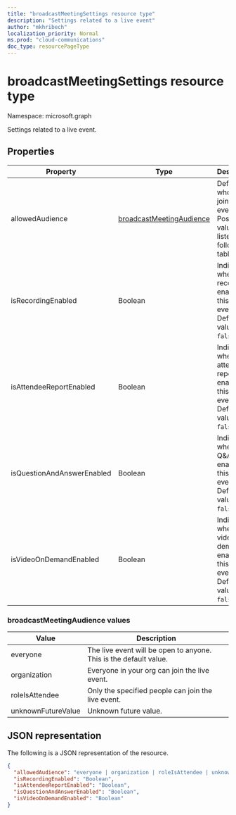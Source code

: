 ```yaml
---
title: "broadcastMeetingSettings resource type"
description: "Settings related to a live event"
author: "mkhribech"
localization_priority: Normal
ms.prod: "cloud-communications"
doc_type: resourcePageType
---
```


# broadcastMeetingSettings resource type

Namespace: microsoft.graph

Settings related to a live event.

## Properties

| Property                   | Type                                                         | Description                                                                                 |
|----------------------------|--------------------------------------------------------------|---------------------------------------------------------------------------------------------|
| allowedAudience            | [broadcastMeetingAudience](#broadcastmeetingaudience-values) | Defines who can join the live event. Possible values are listed in the following table.     |
| isRecordingEnabled         | Boolean                                                      | Indicates whether recording is enabled for this live event. Default value is `false`.       |
| isAttendeeReportEnabled    | Boolean                                                      | Indicates whether attendee report is enabled for this live event. Default value is `false`. |
| isQuestionAndAnswerEnabled | Boolean                                                      | Indicates whether Q&A is enabled for this live event. Default value is `false`.             |
| isVideoOnDemandEnabled     | Boolean                                                      | Indicates whether video on demand is enabled for this live event. Default value is `false`. |

### broadcastMeetingAudience values

| Value              | Description                                                       |
|--------------------|-------------------------------------------------------------------|
| everyone           | The live event will be open to anyone. This is the default value. |
| organization       | Everyone in your org can join the live event.                     |
| roleIsAttendee     | Only the specified people can join the live event.                |
| unknownFutureValue | Unknown future value.                                             |

## JSON representation

The following is a JSON representation of the resource.

<!-- {
  "blockType": "resource",
  "optionalProperties": [],
  "@odata.type": "microsoft.graph.broadcastMeetingSettings"
}-->
```json
{
  "allowedAudience": "everyone | organization | roleIsAttendee | unknownFutureValue",
  "isRecordingEnabled": "Boolean",
  "isAttendeeReportEnabled": "Boolean",
  "isQuestionAndAnswerEnabled": "Boolean",
  "isVideoOnDemandEnabled": "Boolean"
}
```

<!-- uuid: 8fcb5dbc-d5aa-4681-8e31-b001d5168d79
2015-10-25 14:57:30 UTC -->
<!--
{
  "type": "#page.annotation",
  "description": "broadcastSettings resource",
  "keywords": "",
  "section": "documentation",
  "tocPath": "",
  "suppressions": []
}
-->
